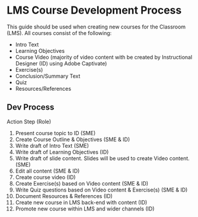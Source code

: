 # LMS Course Development Process
This guide should be used when creating new courses for the Classroom (LMS). All courses consist of the following:

* Intro Text
* Learning Objectives
* Course Video (majority of video content with be created by Instructional Designer (ID) using Adobe Captivate)
* Exercise(s)
* Conclusion/Summary Text
* Quiz
* Resources/References

## Dev Process
Action Step (Role)

1. Present course topic to ID (SME)
2. Create Course Outline & Objectives (SME & ID)
3. Write draft of Intro Text (SME)
4. Write draft of Learning Objectives (ID)
5. Write draft of slide content. Slides will be used to create Video content. (SME)
6. Edit all content (SME & ID)
7. Create course video (ID)
8. Create Exercise(s) based on Video content (SME & ID)
9. Write Quiz questions based on Video content & Exercise(s) (SME & ID)
10. Document Resources & References (ID)
11. Create new course in LMS back-end with content (ID)
12. Promote new course within LMS and wider channels (ID)